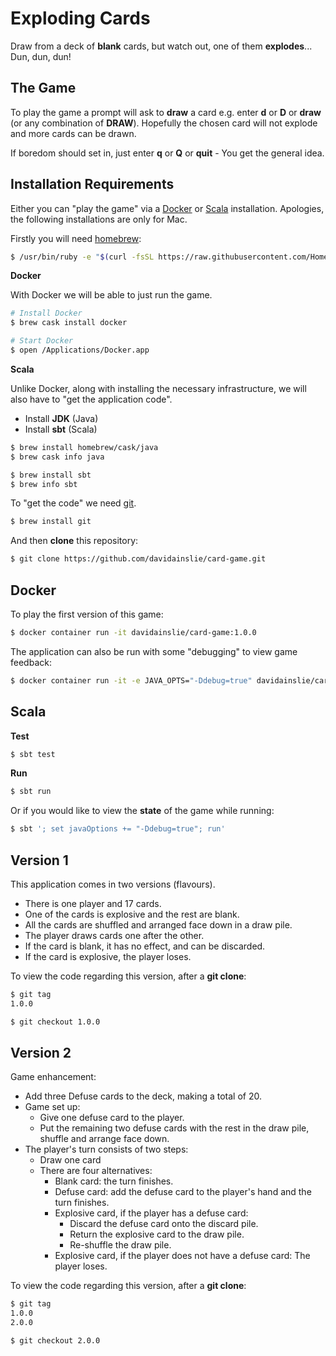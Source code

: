 # Exploding Cards

Draw from a deck of **blank** cards, but watch out, one of them **explodes**... Dun, dun, dun!

## The Game

To play the game a prompt will ask to **draw** a card e.g. enter **d** or **D** or **draw** (or any combination of **DRAW**). Hopefully the chosen card will not explode and more cards can be drawn.

If boredom should set in, just enter **q** or **Q** or **quit** - You get the general idea.

## Installation Requirements

Either you can "play the game" via a [Docker](https://www.docker.com/) or [Scala](https://www.scala-lang.org/) installation. Apologies, the following installations are only for Mac.

Firstly you will need [homebrew](https://brew.sh/):

```bash
$ /usr/bin/ruby -e "$(curl -fsSL https://raw.githubusercontent.com/Homebrew/install/master/install)"
```

**Docker**

With Docker we will be able to just run the game.

```bash
# Install Docker
$ brew cask install docker

# Start Docker
$ open /Applications/Docker.app
```

**Scala**

Unlike Docker, along with installing the necessary infrastructure, we will also have to "get the application code".

- Install **JDK** (Java)
- Install **sbt** (Scala)

```bash
$ brew install homebrew/cask/java
$ brew cask info java
```

```bash
$ brew install sbt
$ brew info sbt
```

To "get the code" we need [git](https://git-scm.com/).

```bash
$ brew install git
```

And then **clone** this repository:

```bash
$ git clone https://github.com/davidainslie/card-game.git
```

## Docker

To play the first version of this game:

```bash
$ docker container run -it davidainslie/card-game:1.0.0
```

The application can also be run with some "debugging" to view game feedback:

```bash
$ docker container run -it -e JAVA_OPTS="-Ddebug=true" davidainslie/card-game:1.0.0
```

## Scala

**Test**

```bash
$ sbt test
```

**Run**

```bash
$ sbt run
```

Or if you would like to view the **state** of the game while running:

```bash
$ sbt '; set javaOptions += "-Ddebug=true"; run'
```

## Version 1

This application comes in two versions (flavours).

- There is one player and 17 cards.
- One of the cards is explosive and the rest are blank.
- All the cards are shuffled and arranged face down in a draw pile.
- The player draws cards one after the other.
- If the card is blank, it has no effect, and can be discarded.
- If the card is explosive, the player loses.

To view the code regarding this version, after a **git clone**:

```bash
$ git tag
1.0.0

$ git checkout 1.0.0
```

## Version 2

Game enhancement:

- Add three Defuse cards to the deck, making a total of 20.
- Game set up:
  - Give one defuse card to the player.
  - Put the remaining two defuse cards with the rest in the draw pile, shuffle and arrange face down.
- The player's turn consists of two steps:
  - Draw one card
  - There are four alternatives:
    - Blank card: the turn finishes.
    - Defuse card: add the defuse card to the player's hand and the turn finishes.
    - Explosive card, if the player has a defuse card:
      - Discard the defuse card onto the discard pile.
      - Return the explosive card to the draw pile.
      - Re-shuffle the draw pile.
    - Explosive card, if the player does not have a defuse card: The player loses.

To view the code regarding this version, after a **git clone**:

```bash
$ git tag
1.0.0
2.0.0

$ git checkout 2.0.0
```

